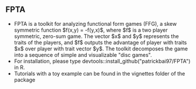 ## FPTA
<ul>
<li>FPTA is a toolkit for analyzing functional form games (FFG), a skew symmetric function $f(x,y) = -f(y,x)$, where $f$ is a two player symmetric, zero-sum game. The vector $x$ and $y$ represents the traits of the players, and $f$ outputs the advantage of player with traits $x$ over player with trait vector $y$. The toolkit decomposes the game into a sequence of simple and visualizable "disc games".

<li> For installation, please type devtools::install_github("patrickbai97/FPTA") in R.

<li> Tutorials with a toy example can be found in the vignettes folder of the package

</ul>
